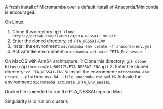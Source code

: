 A fresh install of Micromamba over a default install of Anaconda/Miniconda is encouraged. 

On Linux:
1. Clone this directory: `git clone https://github.com/eleR09173/PTA_NESSAI-ENV.git`
2. Enter the cloned directory: `cd PTA_NESSAI-ENV`
3. Install the environment: `micromamba env create -f anaconda-env.yml`
5. Activate the environment: `micromamba activate IPTA_Env_nessai`

On MacOS with Arm64 architecture:
1: Clone this directory: `git clone https://github.com/eleR09173/PTA_NESSAI-ENV.git`
2: Enter the cloned directory: `cd PTA_NESSAI-ENV`
5: Install the environment:  `micromamba env create --platform osx-64 --file anaconda-env.yml`
6: Activate the environment: `micromamba activate IPTA_Env_nessai`


Dockerfile is needed to run the PTA_NESSAI repo on Mac

Singularity is to run on clusters
